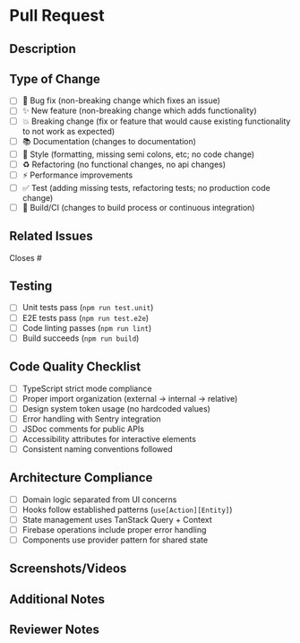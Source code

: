 # Pull Request

## Description
<!-- Provide a brief description of the changes in this PR -->

## Type of Change
<!-- Check the boxes that apply -->
- [ ] 🐛 Bug fix (non-breaking change which fixes an issue)
- [ ] ✨ New feature (non-breaking change which adds functionality)
- [ ] 💥 Breaking change (fix or feature that would cause existing functionality to not work as expected)
- [ ] 📚 Documentation (changes to documentation)
- [ ] 🎨 Style (formatting, missing semi colons, etc; no code change)
- [ ] ♻️ Refactoring (no functional changes, no api changes)
- [ ] ⚡ Performance improvements
- [ ] ✅ Test (adding missing tests, refactoring tests; no production code change)
- [ ] 🔧 Build/CI (changes to build process or continuous integration)

## Related Issues
<!-- Link to any related issues -->
Closes #

## Testing
<!-- Describe the tests you ran to verify your changes -->
- [ ] Unit tests pass (`npm run test.unit`)
- [ ] E2E tests pass (`npm run test.e2e`)
- [ ] Code linting passes (`npm run lint`)
- [ ] Build succeeds (`npm run build`)

## Code Quality Checklist
<!-- Verify your changes meet the Spendless coding standards -->
- [ ] TypeScript strict mode compliance
- [ ] Proper import organization (external → internal → relative)
- [ ] Design system token usage (no hardcoded values)
- [ ] Error handling with Sentry integration
- [ ] JSDoc comments for public APIs
- [ ] Accessibility attributes for interactive elements
- [ ] Consistent naming conventions followed

## Architecture Compliance
- [ ] Domain logic separated from UI concerns
- [ ] Hooks follow established patterns (`use[Action][Entity]`)
- [ ] State management uses TanStack Query + Context
- [ ] Firebase operations include proper error handling
- [ ] Components use provider pattern for shared state

## Screenshots/Videos
<!-- If applicable, add screenshots or videos to help explain your changes -->

## Additional Notes
<!-- Any additional information that would be helpful for reviewers -->

## Reviewer Notes
<!-- For maintainers - any specific areas to focus on during review -->